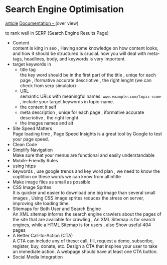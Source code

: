 # Search Engine Optimisation

[article](https://medium.com/@coderacademy/15-seo-tips-every-front-end-developer-should-know-in-2016-d579b7cefb01)
[Documentation - ](https://developers.google.com/search/docs/beginner/seo-starter-guide?hl=en&visit_id=637744676593796087-2989111268&rd=1#googleseeyourpage) (over view)

to rank well in SERP (Search Engine Results Page)

- Content  
  content is king in seo , Having some knowledge on how content looks, and how it should be structured is crucial.
  how you will deal with meta-tags, headlines, body, and keywords is very importent.
- target keywords in
  - title tag  
    the key word should be in the first part of the title , uniqe for each page , iformative accurate descriotive , the right lenght (we can check from serp simulator)
  - URL  
    semantic URLs with meaningful names: `www.example.com/topic-name` , include your target keywords in topic-name.
  - the content it self
  - meta description , uniqe for each page , iformative accurate descriotive , the right lenght
  - the images names and alt
- Site Speed Matters  
  Page loading time , Page Speed Insights is a great tool by Google to test your page speed.
- Clean Code
- Simplify Navigation  
  Make sure that your menus are functional and easily understandable
- Mobile-Friendly Rules
- using https
- keywords , use google trends and key word plan , we need to know the coptition on these words we can know from altintitle
- Make image files as small as possible
- CSS Image Sprites  
  It is quicker and easier to download one big image than several small images , Using CSS image sprites reduces the stress on server, improving site loading time.
- Sitemaps for Both User and Search Engine  
   An XML sitemap informs the search engine crawlers about the pages of the site that are available for crawling , An XML Sitemap is for search engines, while a HTML Sitemap is for users , also Show useful 404 pages
- A Better Call-to-Action (CTA)  
   A CTA can include any of these: call, fill, request a demo, subscribe, register, buy, donate, etc. Design a CTA that inspires your user to take an immediate action. A webpage should have at least one CTA button.
- Social Media Integration
